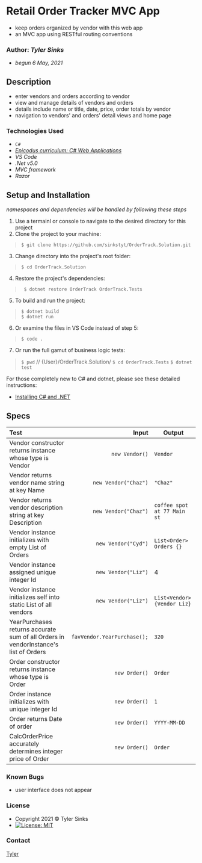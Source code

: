 # Retail Order Tracker MVC App
* keep orders organized by vendor with this web app
* an MVC app using RESTful routing conventions

### Author: *Tyler Sinks*
* _begun 6 May, 2021_

## Description
* enter vendors and orders according to vendor
* view and manage details of vendors and orders
* details include name or title, date, price, order totals by vendor
* navigation to vendors' and orders' detail views and home page

### Technologies Used
* `C#`
* _[Epicodus curriculum: C# Web Applications](https://www.learnhowtoprogram.com/c-and-net-part-time-c-and-react-track/c-web-applications/to-do-list-mvc-setup)_
* _VS Code_
* _.Net v5.0_
* _MVC framework_
* _Razor_

## Setup and Installation
_namespaces and dependencies will be handled by following these steps_

1. Use a termainl or console to navigate to the desired directory for this project
2. Clone the project to your machine:
> ` $ git clone https://github.com/sinkstyt/OrderTrack.Solution.git `
3. Change directory into the project's root folder:
> ` $ cd OrderTrack.Solution `
4. Restore the project's dependencies:
> ` $ dotnet restore OrderTrack OrderTrack.Tests`
5. To build and run the project:
> ` $ dotnet build `<br />
> ` $ dotnet run `
6. Or examine the files in VS Code instead of step 5:
> ` $ code . `
7. Or run the full gamut of business logic tests:
> ` $ pwd ` //  {User}/OrderTrack.Solution/
> ` $ cd OrderTrack.Tests `
> ` $ dotnet test `

For those completely new to C# and dotnet, please see these detailed instructions:
* [Installing C# and .NET](https://www.learnhowtoprogram.com/c-and-net-part-time-c-and-react-track/getting-started-with-c/installing-c-and-net)


## Specs
| Test | Input | Output |
|:---|---:|---|
| Vendor constructor returns instance whose type is Vendor | `new Vendor()`  | `Vendor` |
| Vendor returns vendor name string at key Name | `new Vendor("Chaz")` | `"Chaz"` |
| Vendor returns vendor description string at key Description | `new Vendor("Chaz")` | `coffee spot at 77 Main st` |
| Vendor instance initializes with empty List of Orders | `new Vendor("Cyd")` | `List<Order> Orders {}` |
| Vendor instance assigned unique integer Id | `new Vendor("Liz")`  | 4 |
| Vendor instance initializes self into static List of all vendors | `new Vendor("Liz")`  | `List<Vendor> {Vendor Liz}` |
| YearPurchases returns accurate sum of all Orders in vendorInstance's list of Orders  | `favVendor.YearPurchase();` | `320` |
| Order constructor returns instance whose type is Order  | `new Order()` | `Order` |
| Order instance initializes with unique integer Id  | `new Order()` | `1` |
| Order returns Date of order | `new Order()` | `YYYY-MM-DD` |
| CalcOrderPrice accurately determines integer price of Order | `new Order()` | `Order` |

### Known Bugs
* user interface does not appear

### License
* Copyright 2021 :copyright:  Tyler Sinks
* [![License: MIT](https://img.shields.io/badge/License-MIT-yellow.svg)](https://github.com/saoud/csharp-TDD-template/blob/main/LICENSE)

### Contact
[Tyler](mailto:tyler.sinks@gmail.com)
